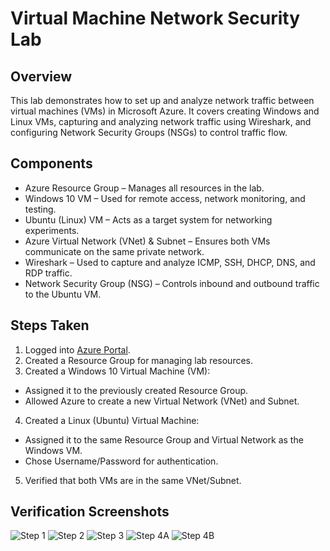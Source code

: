 # Virtual Machine Network Security Lab

## Overview
This lab demonstrates how to set up and analyze network traffic between virtual machines (VMs) in Microsoft Azure. It covers creating Windows and Linux VMs, capturing and analyzing network traffic using Wireshark, and configuring Network Security Groups (NSGs) to control traffic flow.
## Components
- Azure Resource Group – Manages all resources in the lab.
- Windows 10 VM – Used for remote access, network monitoring, and testing.
- Ubuntu (Linux) VM – Acts as a target system for networking experiments.
- Azure Virtual Network (VNet) & Subnet – Ensures both VMs communicate on the same private network.
- Wireshark – Used to capture and analyze ICMP, SSH, DHCP, DNS, and RDP traffic.
- Network Security Group (NSG) – Controls inbound and outbound traffic to the Ubuntu VM.

## Steps Taken
1. Logged into [Azure Portal](https://portal.azure.com/#home).
2. Created a Resource Group for managing lab resources.
3. Created a Windows 10 Virtual Machine (VM):
  - Assigned it to the previously created Resource Group.
  - Allowed Azure to create a new Virtual Network (VNet) and Subnet.
4. Created a Linux (Ubuntu) Virtual Machine:
  - Assigned it to the same Resource Group and Virtual Network as the Windows VM.
  - Chose Username/Password for authentication.
5. Verified that both VMs are in the same VNet/Subnet.

## Verification Screenshots
![Step 1](https://github.com/user-attachments/assets/9ab2b742-2753-4ec0-b6c0-e45ae58a4680)
![Step 2](https://github.com/user-attachments/assets/a8992442-6c10-4351-8936-64b2b0d50754)
![Step 3](https://github.com/user-attachments/assets/22900e1c-a495-48dc-8498-aa6500e55d1a)
![Step 4A](https://github.com/user-attachments/assets/84d764da-c370-45af-b7dc-892cbd888ab0)
![Step 4B](https://github.com/user-attachments/assets/d041e3f0-aaee-4ad8-9b5d-effd3f1b0d13)

